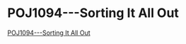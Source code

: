 # POJ1094---Sorting It All Out
[POJ1094---Sorting It All Out](https://aiwithcloud.com/2022/09/19/poj1094___sorting_it_all_out/)